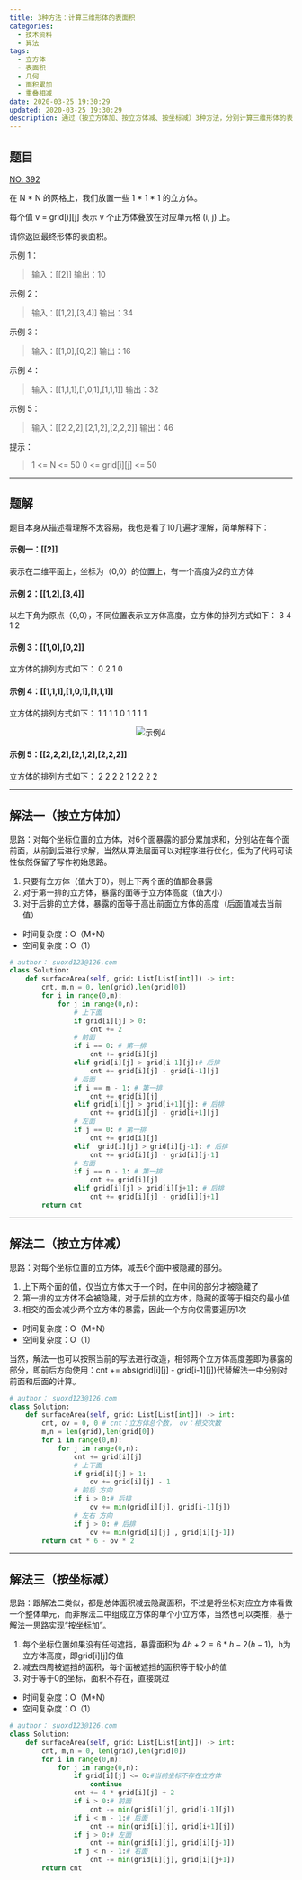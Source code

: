 ```yaml
---
title: 3种方法：计算三维形体的表面积
categories:
  - 技术资料
  - 算法
tags:
  - 立方体
  - 表面积
  - 几何
  - 面积累加
  - 重叠相减
date: 2020-03-25 19:30:29
updated: 2020-03-25 19:30:29
description: 通过（按立方体加、按立方体减、按坐标减）3种方法，分别计算三维形体的表面积...
---
```


## 题目

[NO. 392](https://leetcode-cn.com/problems/surface-area-of-3d-shapes/)

在 N * N 的网格上，我们放置一些 1 * 1 * 1  的立方体。

每个值 v = grid[i][j] 表示 v 个正方体叠放在对应单元格 (i, j) 上。

请你返回最终形体的表面积。

 

示例 1：

>输入：[[2]]
输出：10

示例 2：

>输入：[[1,2],[3,4]]
输出：34

示例 3：

>输入：[[1,0],[0,2]]
输出：16

示例 4：
>输入：[[1,1,1],[1,0,1],[1,1,1]]
输出：32

示例 5：
>输入：[[2,2,2],[2,1,2],[2,2,2]]
输出：46
 

提示：

> 1 <= N <= 50
0 <= grid[i][j] <= 50
***

## 题解
题目本身从描述看理解不太容易，我也是看了10几遍才理解，简单解释下：

#### 示例一：[[2]]
表示在二维平面上，坐标为（0,0）的位置上，有一个高度为2的立方体
#### 示例 2：[[1,2],[3,4]]
以左下角为原点（0,0），不同位置表示立方体高度，立方体的排列方式如下：
3 4
1 2
#### 示例 3：[[1,0],[0,2]]
立方体的排列方式如下：
0 2
1 0
#### 示例 4：[[1,1,1],[1,0,1],[1,1,1]]
立方体的排列方式如下：
1 1 1
1 0 1
1 1 1


 <center>
    <img src="/img/tech/20200325130312830.jpg" title="示例4"/>
    </center>

#### 示例 5：[[2,2,2],[2,1,2],[2,2,2]]
立方体的排列方式如下：
2 2 2
2 1 2
2 2 2
***
## 解法一（按立方体加）
思路：对每个坐标位置的立方体，对6个面暴露的部分累加求和，分别站在每个面前面，从前到后进行求解，当然从算法层面可以对程序进行优化，但为了代码可读性依然保留了写作初始思路。
1. 只要有立方体（值大于0），则上下两个面的值都会暴露
2. 对于第一排的立方体，暴露的面等于立方体高度（值大小）
3. 对于后排的立方体，暴露的面等于高出前面立方体的高度（后面值减去当前值）

* 时间复杂度：O（M*N）
* 空间复杂度：O（1）

```python
# author： suoxd123@126.com
class Solution:
    def surfaceArea(self, grid: List[List[int]]) -> int:
        cnt, m,n = 0, len(grid),len(grid[0])        
        for i in range(0,m):
            for j in range(0,n):
                # 上下面
                if grid[i][j] > 0:
                    cnt += 2
                # 前面
                if i == 0: # 第一排
                    cnt += grid[i][j]
                elif grid[i][j] > grid[i-1][j]:# 后排
                    cnt += grid[i][j] - grid[i-1][j]
                # 后面
                if i == m - 1: # 第一排
                    cnt += grid[i][j]
                elif grid[i][j] > grid[i+1][j]: # 后排
                    cnt += grid[i][j] - grid[i+1][j]
                # 左面
                if j == 0: # 第一排
                    cnt += grid[i][j]
                elif  grid[i][j] > grid[i][j-1]: # 后排
                    cnt += grid[i][j] - grid[i][j-1]
                # 右面
                if j == n - 1: # 第一排
                    cnt += grid[i][j]
                elif grid[i][j] > grid[i][j+1]: # 后排
                    cnt += grid[i][j] - grid[i][j+1]
        return cnt
```

***
## 解法二（按立方体减）
思路：对每个坐标位置的立方体，减去6个面中被隐藏的部分。

1. 上下两个面的值，仅当立方体大于一个时，在中间的部分才被隐藏了
2. 第一排的立方体不会被隐藏，对于后排的立方体，隐藏的面等于相交的最小值
3. 相交的面会减少两个立方体的暴露，因此一个方向仅需要遍历1次

* 时间复杂度：O（M*N）
* 空间复杂度：O（1）

当然，解法一也可以按照当前的写法进行改造，相邻两个立方体高度差即为暴露的部分，即前后方向使用：cnt += abs(grid[i][j] - grid[i-1][j])代替解法一中分别对前面和后面的计算。

```python
# author： suoxd123@126.com
class Solution:
    def surfaceArea(self, grid: List[List[int]]) -> int:
        cnt, ov = 0, 0 # cnt：立方体总个数， ov：相交次数
        m,n = len(grid),len(grid[0])
        for i in range(0,m):
            for j in range(0,n):
                cnt += grid[i][j]
                # 上下面
                if grid[i][j] > 1:
                    ov += grid[i][j] - 1
                # 前后 方向
                if i > 0:# 后排
                    ov += min(grid[i][j], grid[i-1][j])
                # 左右 方向
                if j > 0: # 后排
                    ov += min(grid[i][j] , grid[i][j-1])
        return cnt * 6 - ov * 2
```
***
## 解法三（按坐标减）
思路：跟解法二类似，都是总体面积减去隐藏面积，不过是将坐标对应立方体看做一个整体单元，而非解法二中组成立方体的单个小立方体，当然也可以类推，基于解法一思路实现“按坐标加”。
1. 每个坐标位置如果没有任何遮挡，暴露面积为 $4h+2 = 6*h - 2 (h - 1)$，h为立方体高度，即grid[i][j]的值
2. 减去四周被遮挡的面积，每个面被遮挡的面积等于较小的值
3. 对于等于0的坐标，面积不存在，直接跳过
* 时间复杂度：O（M*N）
* 空间复杂度：O（1）
```python
# author： suoxd123@126.com
class Solution:
    def surfaceArea(self, grid: List[List[int]]) -> int:
        cnt, m,n = 0, len(grid),len(grid[0])        
        for i in range(0,m):
            for j in range(0,n):
                if grid[i][j] <= 0:#当前坐标不存在立方体
                    continue
                cnt += 4 * grid[i][j] + 2                
                if i > 0:# 前面
                    cnt -= min(grid[i][j], grid[i-1][j])
                if i < m - 1:# 后面
                    cnt -= min(grid[i][j], grid[i+1][j])
                if j > 0:# 左面
                    cnt -= min(grid[i][j], grid[i][j-1])
                if j < n - 1:# 右面
                    cnt -= min(grid[i][j], grid[i][j+1])
        return cnt
```
